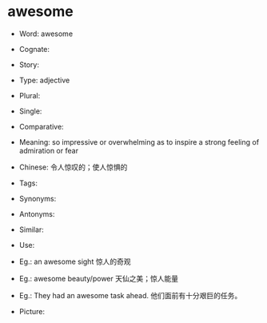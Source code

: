 # awesome

- Word: awesome
- Cognate: 
- Story: 

- Type: adjective
- Plural: 
- Single: 
- Comparative: 
- Meaning: so impressive or overwhelming as to inspire a strong feeling of admiration or fear
- Chinese: 令人惊叹的；使人惊惧的
- Tags: 
- Synonyms: 
- Antonyms: 
- Similar: 
- Use: 
- Eg.: an awesome sight 惊人的奇观
- Eg.: awesome beauty/power 天仙之美；惊人能量
- Eg.: They had an awesome task ahead. 他们面前有十分艰巨的任务。
- Picture: 

